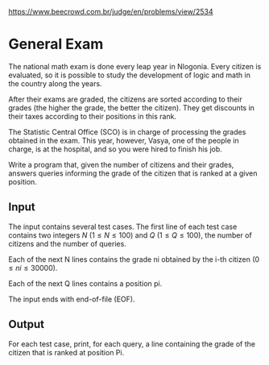 https://www.beecrowd.com.br/judge/en/problems/view/2534

# General Exam

The national math exam is done every leap year in Nlogonia. Every citizen is
evaluated, so it is possible to study the development of logic and math in the
country along the years.

After their exams are graded, the citizens are sorted according to their
grades (the higher the grade, the better the citizen). They get discounts in
their taxes according to their positions in this rank.

The Statistic Central Office (SCO) is in charge of processing the grades
obtained in the exam. This year, however, Vasya, one of the people in charge,
is at the hospital, and so you were hired to finish his job.

Write a program that, given the number of citizens and their grades, answers
queries informing the grade of the citizen that is ranked at a given position.

## Input

The input contains several test cases. The first line of each test case
contains two integers $N$ ($1 \leq N \leq 100$) and $Q$ ($1 \leq Q \leq 100$),
the number of citizens and the number of queries.

Each of the next N lines contains the grade ni obtained by the i-th citizen
($0 \leq ni \leq 30000$).

Each of the next Q lines contains a position pi.

The input ends with end-of-file (EOF).

## Output

For each test case, print, for each query, a line containing the grade of the
citizen that is ranked at position Pi.
